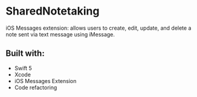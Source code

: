 # SharedNotetaking
iOS Messages extension: allows users to create, edit, update, and delete a note sent via text message using iMessage.
## Built with:
* Swift 5
* Xcode
* iOS Messages Extension
* Code refactoring
